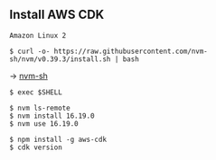 ## Install AWS CDK
`Amazon Linux 2`


```
$ curl -o- https://raw.githubusercontent.com/nvm-sh/nvm/v0.39.3/install.sh | bash
```
-> [nvm-sh](https://github.com/nvm-sh/nvm#installing-and-updating)

```
$ exec $SHELL
```

```
$ nvm ls-remote
$ nvm install 16.19.0
$ nvm use 16.19.0
```

```
$ npm install -g aws-cdk
$ cdk version
```

